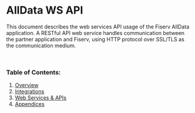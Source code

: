 # AllData WS API

This document describes the web services API usage of the Fiserv AllData application. A RESTful API web service handles communication between the partner application and Fiserv, using HTTP protocol over SSL/TLS as the communication medium.

<br>

### Table of Contents:
1. <u>[Overview](?path=docs/ws-api/overview.md)</u>
2. <u>[Integrations](?path=docs/ws-api/integrations.md)</u>
3. <u>[Web Services & APIs](?path=docs/ws-api/webservices-apis.md)</u>
4. <u>[Appendices](?path=docs/ws-api/appendices.md)</u>